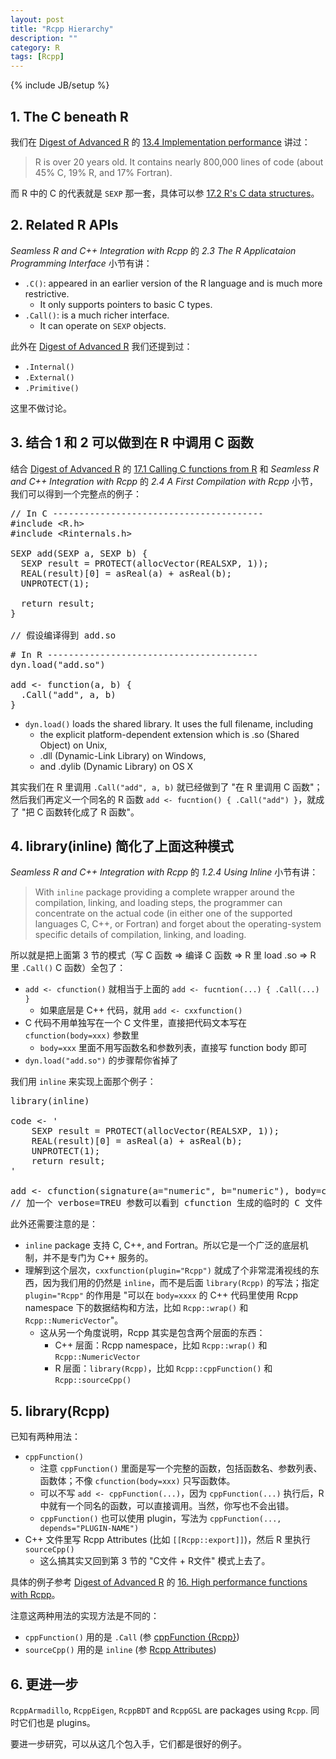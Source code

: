 ```yaml
---
layout: post
title: "Rcpp Hierarchy"
description: ""
category: R
tags: [Rcpp]
---
```

{% include JB/setup %}

## 1. The C beneath R 

我们在 [Digest of Advanced R](/r/2015/07/08/digest-of-advanced-r) 的 [13.4 Implementation performance](/r/2015/07/08/digest-of-advanced-r#13-4-Implementation-performance) 讲过：

> R is over 20 years old. It contains nearly 800,000 lines of code (about 45% C, 19% R, and 17% Fortran).

而 R 中的 C 的代表就是 `SEXP` 那一套，具体可以参 [17.2 R's C data structures](http://erikyao.github.io/r/2015/07/08/digest-of-advanced-r#17-2-R's-C-data-structures)。

## 2. Related R APIs

_Seamless R and C++ Integration with Rcpp_ 的 _2.3 The R Applicataion Programming Interface_ 小节有讲：

- `.C()`: appeared in an earlier version of the R language and is much more restrictive.
	- It only supports pointers to basic C types.
- `.Call()`: is a much richer interface.
	- It can operate on `SEXP` objects.
	
此外在 [Digest of Advanced R](/r/2015/07/08/digest-of-advanced-r) 我们还提到过：

- `.Internal()`
- `.External()`
- `.Primitive()`

这里不做讨论。

## 3. 结合 1 和 2 可以做到在 R 中调用 C 函数

结合 [Digest of Advanced R](/r/2015/07/08/digest-of-advanced-r) 的 [17.1 Calling C functions from R](/r/2015/07/08/digest-of-advanced-r#17-1-Calling-C-functions-from-R) 和 _Seamless R and C++ Integration with Rcpp_ 的 _2.4 A First Compilation with Rcpp_ 小节，我们可以得到一个完整点的例子：

<pre class="prettyprint linenums">
// In C ----------------------------------------
#include &lt;R.h&gt;
#include &lt;Rinternals.h&gt;

SEXP add(SEXP a, SEXP b) {
  SEXP result = PROTECT(allocVector(REALSXP, 1));
  REAL(result)[0] = asReal(a) + asReal(b);
  UNPROTECT(1);

  return result;
}

// 假设编译得到 add.so
</pre>

<pre class="prettyprint linenums">
# In R ----------------------------------------
dyn.load("add.so")

add &lt;- function(a, b) {
  .Call("add", a, b)
}
</pre>

- `dyn.load()` loads the shared library. It uses the full filename, including 
	- the explicit platform-dependent extension which is .so (Shared Object) on Unix, 
	- .dll (Dynamic-Link Library) on Windows, 
	- and .dylib (Dynamic Library) on OS X

其实我们在 R 里调用 `.Call("add", a, b)` 就已经做到了 "在 R 里调用 C 函数"；然后我们再定义一个同名的 R 函数 `add <- fucntion() { .Call("add") }`，就成了 "把 C 函数转化成了 R 函数"。

## 4. library(inline) 简化了上面这种模式

_Seamless R and C++ Integration with Rcpp_ 的 _1.2.4 Using Inline_ 小节有讲：

> With `inline` package providing a complete wrapper around the compilation, linking, and loading steps, the programmer can concentrate on the actual code (in either one of the supported languages C, C++, or Fortran) and forget about the operating-system specific details of compilation, linking, and loading.

所以就是把上面第 3 节的模式（写 C 函数 => 编译 C 函数 => R 里 load .so => R 里 `.Call()` C 函数）全包了：

- `add <- cfunction()` 就相当于上面的 `add <- fucntion(...) { .Call(...) }` 
	- 如果底层是 C++ 代码，就用 `add <- cxxfunction()`
- C 代码不用单独写在一个 C 文件里，直接把代码文本写在 `cfunction(body=xxx)` 参数里
	- `body=xxx` 里面不用写函数名和参数列表，直接写 function body 即可
- `dyn.load("add.so")` 的步骤帮你省掉了

我们用 `inline` 来实现上面那个例子：

<pre class="prettyprint linenums">
library(inline)

code &lt;- '
	SEXP result = PROTECT(allocVector(REALSXP, 1));
	REAL(result)[0] = asReal(a) + asReal(b);
	UNPROTECT(1);
	return result;
'

add &lt;- cfunction(signature(a="numeric", b="numeric"), body=code)
// 加一个 verbose=TREU 参数可以看到 cfunction 生成的临时的 C 文件
</pre>

此外还需要注意的是：

- `inline` package 支持 C, C++, and Fortran。所以它是一个广泛的底层机制，并不是专门为 C++ 服务的。
- 理解到这个层次，`cxxfunction(plugin="Rcpp")` 就成了个非常混淆视线的东西，因为我们用的仍然是 `inline`，而不是后面 `library(Rcpp)` 的写法；指定 `plugin="Rcpp"` 的作用是 "可以在 `body=xxxx` 的 C++ 代码里使用 Rcpp namespace 下的数据结构和方法，比如 `Rcpp::wrap()` 和 `Rcpp::NumericVector`"。
	- 这从另一个角度说明，Rcpp 其实是包含两个层面的东西：
		- C++ 层面：Rcpp namespace，比如 `Rcpp::wrap()` 和 `Rcpp::NumericVector`
		- R 层面：`library(Rcpp)`，比如 `Rcpp::cppFunction()` 和 `Rcpp::sourceCpp()`

## 5. library(Rcpp)

已知有两种用法：

- `cppFunction()` 
	- 注意 `cppFunction()` 里面是写一个完整的函数，包括函数名、参数列表、函数体；不像 `cfunction(body=xxx)` 只写函数体。
	- 可以不写 `add <- cppFunction(...)`，因为 `cppFunction(...)` 执行后，R 中就有一个同名的函数，可以直接调用。当然，你写也不会出错。
	- `cppFunction()` 也可以使用 plugin，写法为 `cppFunction(..., depends="PLUGIN-NAME")` 
- C++ 文件里写 Rcpp Attributes (比如 `[[Rcpp::export]]`)，然后 R 里执行 `sourceCpp()`
	- 这么搞其实又回到第 3 节的 "C文件 + R文件" 模式上去了。
	
具体的例子参考 [Digest of Advanced R](/r/2015/07/08/digest-of-advanced-r) 的 [16. High performance functions with Rcpp](/r/2015/07/08/digest-of-advanced-r#16--High-performance-functions-with-Rcpp)。

注意这两种用法的实现方法是不同的：

- `cppFunction()` 用的是 `.Call` (参 [cppFunction {Rcpp}](http://www.inside-r.org/packages/cran/rcpp/docs/cppFunction))
- `sourceCpp()` 用的是 `inline` (参 [Rcpp Attributes](http://dirk.eddelbuettel.com/code/rcpp/Rcpp-attributes.pdf))

## 6. 更进一步

`RcppArmadillo`, `RcppEigen`, `RcppBDT` and `RcppGSL` are packages using `Rcpp`. 同时它们也是 plugins。

要进一步研究，可以从这几个包入手，它们都是很好的例子。